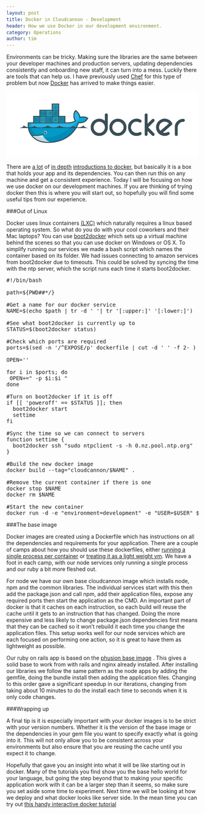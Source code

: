 ```yaml
---
layout: post
title: Docker in Cloudcannon - Development
header: How we use Docker in our development environment.
category: Operations
author: tim
---
```


Environments can be tricky. Making sure the libraries are the same between your developer machines and production servers, updating dependencies consistently and onboarding new staff, it can turn into a mess. Luckily there are tools that can help us. I have previously used [Chef](https://www.chef.io/chef/) for this type of problem but now [Docker](https://www.docker.com/) has arrived to make things easier.

<img src="/img/blog/operations/dockerlogo.png" alt="The docker logo">

There are [a lot](https://www.docker.com/whatisdocker/) of [in depth](http://www.zdnet.com/article/what-is-docker-and-why-is-it-so-darn-popular/) [introductions to docker](http://developerblog.redhat.com/2014/05/15/practical-introduction-to-docker-containers/), but basically it is a box that holds your app and its dependencies. You can then run this on any machine and get a consistent experience. Today I will be focusing on how we use docker on our development machines. If you are thinking of trying docker then this is where you will start out, so hopefully you will find some useful tips from our experience.

###Out of Linux

Docker uses linux containers [(LXC)](https://linuxcontainers.org/) which naturally requires a linux based operating system. So what do you do with your cool coworkers and their Mac laptops? You can use [boot2docker](https://github.com/boot2docker/boot2docker) which sets up a virtual machine behind the scenes so that you can use docker on Windows or OS X. To simplify running our services we made a bash script which names the container based on its folder. We had issues connecting to amazon services from boot2docker due to timeouts. This could be solved by syncing the time with the ntp server, which the script runs each time it starts boot2docker.


<pre class="prettyprint linenums large">
#!/bin/bash

path=${PWD##*/}

#Get a name for our docker service
NAME=$(echo $path | tr -d ' '| tr '[:upper:]' '[:lower:]')

#See what boot2docker is currently up to
STATUS=$(boot2docker status)

#Check which ports are required
ports=$(sed -n '/^EXPOSE/p' dockerfile | cut -d ' ' -f 2- )

OPEN=''

for i in $ports; do
 OPEN+=" -p $i:$i "
done

#Turn on boot2docker if it is off
if [[ 'poweroff' == $STATUS ]]; then
  boot2docker start
  settime
fi

#Sync the time so we can connect to servers
function settime {
  boot2docker ssh "sudo ntpclient -s -h 0.nz.pool.ntp.org"
}

#Build the new docker image
docker build --tag="cloudcannon/$NAME" .

#Remove the current container if there is one
docker stop $NAME
docker rm $NAME

#Start the new container
docker run -d -e "environment=development" -e "USER=$USER" $OPEN --name $NAME cloudcannon/$NAME
</pre>

###The base image

Docker images are created using a Dockerfile which has instructions on all the dependencies and requirements for your application. There are a couple of camps about how you should use these dockerfiles, either [running a single process per container](https://docs.docker.com/articles/dockerfile_best-practices/) or [treating it as a light weight vm](http://phusion.github.io/baseimage-docker/). We have a foot in each camp, with our node services only running a single process and our ruby a bit more fleshed out.

For node we have our own base cloudcannon image which installs node, npm and the common libraries. The individual services start with this then add the package.json and call npm, add their application files, expose any required ports then start the application as the CMD. An important part of docker is that it caches on each instruction, so each build will reuse the cache until it gets to an instruction that has changed. Doing the more expensive and less likely to change package.json dependencies first means that they can be cached so it won’t rebuild it each time you change the application files. This setup works well for our node services which are each focused on performing one action, so it is great to have them as lightweight as possible.

Our ruby on rails app is based on the [phusion base image](https://github.com/phusion/passenger-docker) . This gives a solid base to work from with rails and nginx already installed. After installing our libraries we follow the same pattern as the node apps by adding the gemfile, doing the bundle install then adding the application files. Changing to this order gave a significant speedup in our iterations, changing from taking about 10 minutes to do the install each time to seconds when it is only code changes.

###Wrapping up

A final tip is it is especially important with your docker images is to be strict with your version numbers. Whether it is the version of the base image or the dependencies in your gem file you want to specify exactly what is going into it. This will not only allow you to be consistent across your environments but also ensure that you are reusing the cache until you expect it to change.

Hopefully that gave you an insight into what it will be like starting out in docker. Many of the tutorials you find show you the base hello world for your language, but going the step beyond that to making your specific application work with it can be a larger step than it seems, so make sure you set aside some time to experiment. Next time we will be looking at how we deploy and what docker looks like server side. In the mean time you can try out [this handy interactive docker tutorial](https://www.docker.com/tryit/?utm_source=rainforestqa&utm_medium=link&utm_campaign=deployment-academy)
